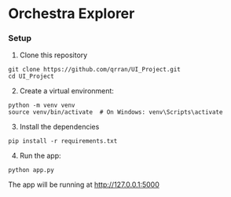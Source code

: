 # Orchestra Explorer


### Setup

1. Clone this repository

``` 
git clone https://github.com/qrran/UI_Project.git 
cd UI_Project
```

2. Create a virtual environment:

```
python -m venv venv
source venv/bin/activate  # On Windows: venv\Scripts\activate
```

3. Install the dependencies

```
pip install -r requirements.txt
```

4. Run the app:

```
python app.py
```

The app will be running at http://127.0.0.1:5000
